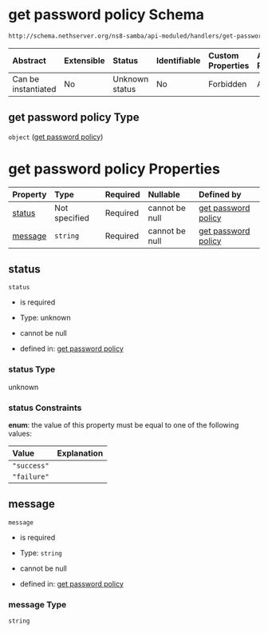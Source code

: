 # get password policy Schema

```txt
http://schema.nethserver.org/ns8-samba/api-moduled/handlers/get-password-policy/validate-output.json
```



| Abstract            | Extensible | Status         | Identifiable | Custom Properties | Additional Properties | Access Restrictions | Defined In                                                                              |
| :------------------ | :--------- | :------------- | :----------- | :---------------- | :-------------------- | :------------------ | :-------------------------------------------------------------------------------------- |
| Can be instantiated | No         | Unknown status | No           | Forbidden         | Allowed               | none                | [validate-output.json](get-password-policy/validate-output.json "open original schema") |

## get password policy Type

`object` ([get password policy](validate-output-1.md))

# get password policy Properties

| Property            | Type          | Required | Nullable       | Defined by                                                                                                                                                                                |
| :------------------ | :------------ | :------- | :------------- | :---------------------------------------------------------------------------------------------------------------------------------------------------------------------------------------- |
| [status](#status)   | Not specified | Required | cannot be null | [get password policy](validate-output-1-properties-status.md "http://schema.nethserver.org/ns8-samba/api-moduled/handlers/get-password-policy/validate-output.json#/properties/status")   |
| [message](#message) | `string`      | Required | cannot be null | [get password policy](validate-output-1-properties-message.md "http://schema.nethserver.org/ns8-samba/api-moduled/handlers/get-password-policy/validate-output.json#/properties/message") |

## status



`status`

*   is required

*   Type: unknown

*   cannot be null

*   defined in: [get password policy](validate-output-1-properties-status.md "http://schema.nethserver.org/ns8-samba/api-moduled/handlers/get-password-policy/validate-output.json#/properties/status")

### status Type

unknown

### status Constraints

**enum**: the value of this property must be equal to one of the following values:

| Value       | Explanation |
| :---------- | :---------- |
| `"success"` |             |
| `"failure"` |             |

## message



`message`

*   is required

*   Type: `string`

*   cannot be null

*   defined in: [get password policy](validate-output-1-properties-message.md "http://schema.nethserver.org/ns8-samba/api-moduled/handlers/get-password-policy/validate-output.json#/properties/message")

### message Type

`string`
